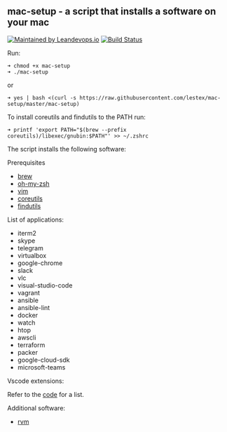 ## mac-setup - a script that installs a software on your mac
[![Maintained by Leandevops.io](https://img.shields.io/badge/maintained%20by-leandevops-green.svg)](https://img.shields.io/badge/maintained%20by-leandevops-green.svg)
[![Build Status](https://travis-ci.org/leandevops/mac-setup.svg?branch=master)](https://travis-ci.org/leandevops/mac-setup)

Run:

    ➜ chmod +x mac-setup
    ➜ ./mac-setup

or

    ➜ yes | bash <(curl -s https://raw.githubusercontent.com/lestex/mac-setup/master/mac-setup)

To install coreutils and findutils to the PATH run:

    ➜ printf 'export PATH="$(brew --prefix coreutils)/libexec/gnubin:$PATH"' >> ~/.zshrc

The script installs the following software:

Prerequisites
- [brew](https://brew.sh/)
- [oh-my-zsh](https://github.com/robbyrussell/oh-my-zsh)
- [vim](https://www.vim.org/)
- [coreutils](https://www.gnu.org/software/coreutils/)
- [findutils](https://www.gnu.org/software/findutils/)

List of applications:
- iterm2
- skype
- telegram
- virtualbox
- google-chrome
- slack
- vlc
- visual-studio-code
- vagrant
- ansible
- ansible-lint
- docker
- watch 
- htop
- awscli
- terraform
- packer
- google-cloud-sdk
- microsoft-teams

Vscode extensions:

Refer to the [code](https://github.com/leandevops/mac-setup/blob/master/mac-setup#L101-L132) for a list.

Additional software:
- [rvm](https://rvm.io)
